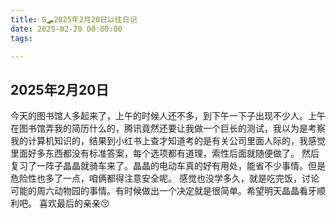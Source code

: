 ```yaml
---
title: G🛹2025年2月20日以往日记
date: 2025-02-20 00:00:00
tags:

---
```


## 2025年2月20日
今天的图书馆人多起来了，上午的时候人还不多，到下午一下子出现不少人。上午在图书馆弄我的简历什么的，腾讯竟然还要让我做一个巨长的测试，我以为是考察我的计算机知识的，结果到小红书上查才知道考的是有关公司里面人际的，我感觉里面好多东西都没有标准答案，每个选项都有道理，索性后面就随便做了。
然后复习了一阵子晶晶就骑车来了。晶晶的电动车真的好有用处，能省不少事情。但是危险性也多了一点，咱俩都得注意安全呢。
感觉也没学多久，就是吃完饭，讨论可能的周六动物园的事情。有时候做出一个决定就是很简单。希望明天晶晶看牙顺利吧。
喜欢最后的亲亲😚